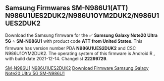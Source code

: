<h2>Samsung Firmwares SM-N986U1(ATT) N986U1UES2DUK2/N986U1OYM2DUK2/N986U1UES2DUK2</h2>
Download the Samsung firmware for the ✅ <strong>Samsung Galaxy Note20 Ultra 5G </strong> ⭐ <strong>SM-N986U1</strong> with product code <strong>ATT</strong> <strong> from United States</strong>. This firmware has version number PDA <strong>N986U1UES2DUK2</strong> and CSC N986U1OYM2DUK2. The operating system of this firmware is Android R , with build date 2021-12-14. Changelist <strong>22299729</strong>.


[SM-N986U1](https://samfirm.shop/samsung/model/SM-N986U1)
[N986U1UES2DUK2](https://samfirm.shop/samsung/pda/N986U1UES2DUK2)
[Download Firmware Samsung Galaxy Note20 Ultra 5G SM-N986U1](https://samfirm.shop/samsung/firmware/482206)
